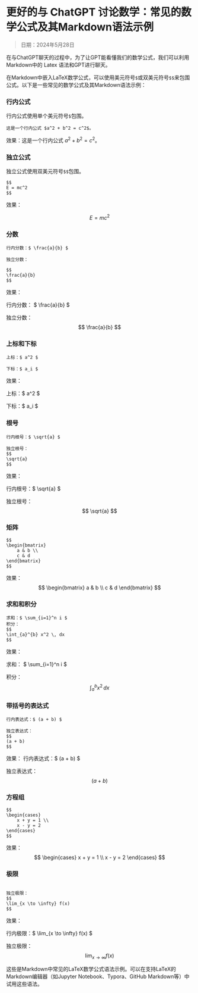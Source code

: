 # 更好的与 ChatGPT 讨论数学：常见的数学公式及其Markdown语法示例
> 日期：2024年5月28日

在与ChatGPT聊天的过程中，为了让GPT能看懂我们的数学公式，我们可以利用Markdown中的 Latex 语法和GPT进行聊天。

在Markdown中嵌入LaTeX数学公式，可以使用美元符号`$`或双美元符号`$$`来包围公式。以下是一些常见的数学公式及其Markdown语法示例：

### 行内公式
行内公式使用单个美元符号`$`包围。

```这是一个行内公式 $a^2 + b^2 = c^2$。```

效果：这是一个行内公式 $a^2 + b^2 = c^2$。

### 独立公式
独立公式使用双美元符号`$$`包围。
```
$$
E = mc^2
$$
```
效果：

$$
E = mc^2
$$

### 分数

```
行内分数：$ \frac{a}{b} $

独立分数：

$$
\frac{a}{b}
$$
```

效果：

行内分数：
$ \frac{a}{b} $

独立分数：
$$
\frac{a}{b}
$$

### 上标和下标
```
上标：$ a^2 $

下标：$ a_i $
```
效果：

上标：$ a^2 $

下标：$ a_i $

### 根号
```
行内根号：$ \sqrt{a} $

独立根号：
$$
\sqrt{a}
$$
```

效果：

行内根号：$ \sqrt{a} $

独立根号：
$$
\sqrt{a}
$$

### 矩阵
```
$$
\begin{bmatrix}
    a & b \\
    c & d
\end{bmatrix}
$$
```
效果：
$$
\begin{bmatrix}
    a & b \\
    c & d
\end{bmatrix}
$$

### 求和和积分
```
求和：$ \sum_{i=1}^n i $
积分：
$$
\int_{a}^{b} x^2 \, dx
$$
```
效果：

求和：
$ \sum_{i=1}^n i $

积分：
$$
\int_{a}^{b} x^2 \, dx
$$

### 带括号的表达式
```
行内表达式：$ (a + b) $

独立表达式：
$$
(a + b)
$$
```
效果：
行内表达式：$ (a + b) $

独立表达式：
$$
(a + b)
$$

### 方程组
```
$$
\begin{cases}
    x + y = 1 \\
    x - y = 2
\end{cases}
$$
```
效果：
$$
\begin{cases}
    x + y = 1 \\
    x - y = 2
\end{cases}
$$

### 极限
```行内极限：$ \lim_{x \to \infty} f(x) $

独立极限：
$$
\lim_{x \to \infty} f(x)
$$
```
效果：

行内极限：$ \lim_{x \to \infty} f(x) $

独立极限：
$$
\lim_{x \to \infty} f(x)
$$

这些是Markdown中常见的LaTeX数学公式语法示例。可以在支持LaTeX的Markdown编辑器（如Jupyter Notebook、Typora、GitHub Markdown等）中试用这些语法。
